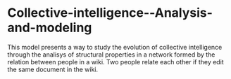 Collective-intelligence--Analysis-and-modeling
==============================================

This model presents a way to study the evolution of collective intelligence through the analisys of structural properties in a network formed by the relation between people in a wiki. Two people relate each other if they edit the same document in the wiki.
